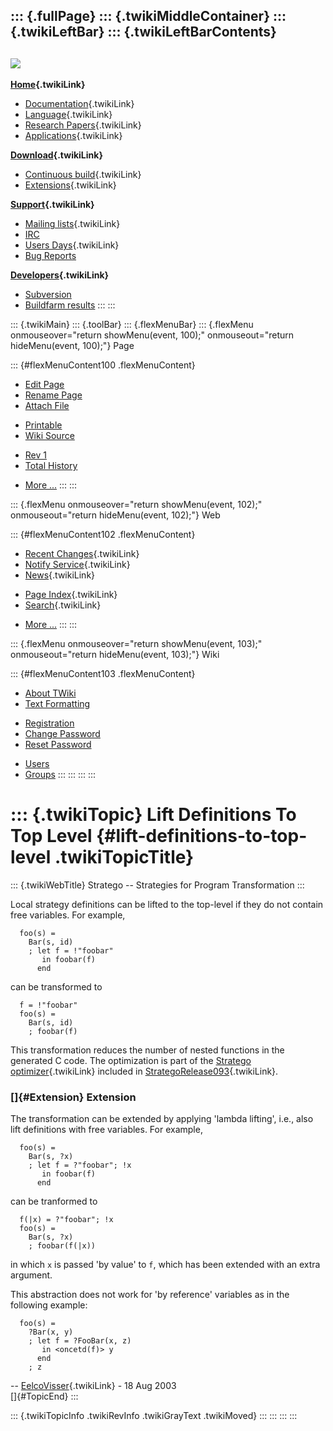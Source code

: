 ::: {.fullPage}
::: {.twikiMiddleContainer}
::: {.twikiLeftBar}
::: {.twikiLeftBarContents}
  ----------------------------------------------------------------------------------
  [![](../pub/Stratego/StrategoLogo/StrategoLogoTextlessWhite-100px.png)](WebHome)
  ----------------------------------------------------------------------------------

**[Home](WebHome){.twikiLink}**

-   [Documentation](StrategoDocumentation){.twikiLink}
-   [Language](StrategoLanguage){.twikiLink}
-   [Research Papers](StrategoPublications){.twikiLink}
-   [Applications](StrategoApplication){.twikiLink}

**[Download](StrategoDownload){.twikiLink}**

-   [Continuous build](ContinuousBuild){.twikiLink}
-   [Extensions](AdditionalPackageDownload){.twikiLink}

**[Support](StrategoSupport){.twikiLink}**

-   [Mailing lists](MailingList){.twikiLink}
-   [IRC](irc://irc.freenode.net/#stratego)
-   [Users Days](StrategoUsersDay){.twikiLink}
-   [Bug Reports](http://yellowgrass.org/project/StrategoXT)

**[Developers](StrategoDev){.twikiLink}**

-   [Subversion](https://svn.strategoxt.org/repos/StrategoXT/strategoxt/trunk)
-   [Buildfarm
    results](http://hydra.nixos.org/jobset/strategoxt/strategoxt-release/all)
:::
:::

::: {.twikiMain}
::: {.toolBar}
::: {.flexMenuBar}
::: {.flexMenu onmouseover="return showMenu(event, 100);" onmouseout="return hideMenu(event, 100);"}
Page

::: {#flexMenuContent100 .flexMenuContent}
-   [Edit
    Page](http://www.program-transformation.org/edit/Stratego/LiftDefinitionsToTopLevel?t=1536825597)
-   [Rename
    Page](http://www.program-transformation.org/rename/Stratego/LiftDefinitionsToTopLevel)
-   [Attach
    File](http://www.program-transformation.org/attach/Stratego/LiftDefinitionsToTopLevel)

<!-- -->

-   [Printable](http://www.program-transformation.org/view/Stratego/LiftDefinitionsToTopLevel?skin=print.pattern)
-   [Wiki
    Source](http://www.program-transformation.org/view/Stratego/LiftDefinitionsToTopLevel?skin=text&raw=on&contenttype=text/plain)

<!-- -->

-   [Rev
    1](http://www.program-transformation.org/view/Stratego/LiftDefinitionsToTopLevel?rev=1.1)
-   [Total
    History](http://www.program-transformation.org/rdiff/Stratego/LiftDefinitionsToTopLevel)

<!-- -->

-   [More
    \...](http://www.program-transformation.org/oops/Stratego/LiftDefinitionsToTopLevel?template=oopsmore&param1=1.1&param2=1.1)
:::
:::

::: {.flexMenu onmouseover="return showMenu(event, 102);" onmouseout="return hideMenu(event, 102);"}
Web

::: {#flexMenuContent102 .flexMenuContent}
-   [Recent Changes](WebChanges){.twikiLink}
-   [Notify Service](WebNotify){.twikiLink}
-   [News](WebNews){.twikiLink}

<!-- -->

-   [Page Index](WebIndex){.twikiLink}
-   [Search](WebSearch){.twikiLink}

<!-- -->

-   [More
    \...](http://www.program-transformation.org/oops/Stratego/LiftDefinitionsToTopLevel?template=oopsmore&param1=1.1&param2=1.1)
:::
:::

::: {.flexMenu onmouseover="return showMenu(event, 103);" onmouseout="return hideMenu(event, 103);"}
Wiki

::: {#flexMenuContent103 .flexMenuContent}
-   [About
    TWiki](http://www.program-transformation.org/view/TWiki/WebHome)
-   [Text
    Formatting](http://www.program-transformation.org/view/TWiki/TextFormattingRules)

<!-- -->

-   [Registration](http://www.program-transformation.org/view/TWiki/TWikiRegistration)
-   [Change
    Password](http://www.program-transformation.org/view/TWiki/ChangePassword)
-   [Reset
    Password](http://www.program-transformation.org/view/TWiki/ResetPassword)

<!-- -->

-   [Users](http://www.program-transformation.org/view/Main/TWikiUsers)
-   [Groups](http://www.program-transformation.org/view/Main/TWikiGroups)
:::
:::
:::
:::

::: {.twikiTopic}
Lift Definitions To Top Level {#lift-definitions-to-top-level .twikiTopicTitle}
=============================

::: {.twikiWebTitle}
Stratego \-- Strategies for Program Transformation
:::

Local strategy definitions can be lifted to the top-level if they do not
contain free variables. For example,

      foo(s) = 
        Bar(s, id)
        ; let f = !"foobar"
           in foobar(f)
          end

can be transformed to

      f = !"foobar"
      foo(s) = 
        Bar(s, id)
        ; foobar(f)

This transformation reduces the number of nested functions in the
generated C code. The optimization is part of the [Stratego
optimizer](StrategoOptimizer){.twikiLink} included in
[StrategoRelease093](StrategoRelease093){.twikiLink}.

### []{#Extension} Extension

The transformation can be extended by applying \'lambda lifting\', i.e.,
also lift definitions with free variables. For example,

      foo(s) = 
        Bar(s, ?x)
        ; let f = ?"foobar"; !x
           in foobar(f)
          end

can be tranformed to

      f(|x) = ?"foobar"; !x
      foo(s) = 
        Bar(s, ?x)
        ; foobar(f(|x))

in which `x` is passed \'by value\' to `f`, which has been extended with
an extra argument.

This abstraction does not work for \'by reference\' variables as in the
following example:

      foo(s) = 
        ?Bar(x, y)
        ; let f = ?FooBar(x, z)
           in <oncetd(f)> y
          end
        ; z

\-- [EelcoVisser](../Main/EelcoVisser){.twikiLink} - 18 Aug 2003\
[]{#TopicEnd}
:::

::: {.twikiTopicInfo .twikiRevInfo .twikiGrayText .twikiMoved}
:::
:::
:::
:::
